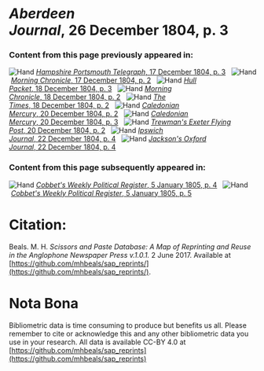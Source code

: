 # *Aberdeen Journal*, 26 December 1804, p. 3  
  
### Content from this page previously appeared in:  
![Hand](http://scissorsandpaste.net/wp-content/uploads/2017/06/smallhandpointer.png) [*Hampshire Portsmouth Telegraph*, 17 December 1804, p. 3](https://mhbeals.github.io/sap_html/Hampshire-Portsmouth-Telegraph/Hampshire-Portsmouth-Telegraph-17-December-1804-p-3)  
![Hand](http://scissorsandpaste.net/wp-content/uploads/2017/06/smallhandpointer.png) [*Morning Chronicle*, 17 December 1804, p. 2](https://mhbeals.github.io/sap_html/Morning-Chronicle/Morning-Chronicle-17-December-1804-p-2)  
![Hand](http://scissorsandpaste.net/wp-content/uploads/2017/06/smallhandpointer.png) [*Hull Packet*, 18 December 1804, p. 3](https://mhbeals.github.io/sap_html/Hull-Packet/Hull-Packet-18-December-1804-p-3)  
![Hand](http://scissorsandpaste.net/wp-content/uploads/2017/06/smallhandpointer.png) [*Morning Chronicle*, 18 December 1804, p. 2](https://mhbeals.github.io/sap_html/Morning-Chronicle/Morning-Chronicle-18-December-1804-p-2)  
![Hand](http://scissorsandpaste.net/wp-content/uploads/2017/06/smallhandpointer.png) [*The Times*, 18 December 1804, p. 2](https://mhbeals.github.io/sap_html/The-Times/The-Times-18-December-1804-p-2)  
![Hand](http://scissorsandpaste.net/wp-content/uploads/2017/06/smallhandpointer.png) [*Caledonian Mercury*, 20 December 1804, p. 2](https://mhbeals.github.io/sap_html/Caledonian-Mercury/Caledonian-Mercury-20-December-1804-p-2)  
![Hand](http://scissorsandpaste.net/wp-content/uploads/2017/06/smallhandpointer.png) [*Caledonian Mercury*, 20 December 1804, p. 3](https://mhbeals.github.io/sap_html/Caledonian-Mercury/Caledonian-Mercury-20-December-1804-p-3)  
![Hand](http://scissorsandpaste.net/wp-content/uploads/2017/06/smallhandpointer.png) [*Trewman's Exeter Flying Post*, 20 December 1804, p. 2](https://mhbeals.github.io/sap_html/Trewman's-Exeter-Flying-Post/Trewman's-Exeter-Flying-Post-20-December-1804-p-2)  
![Hand](http://scissorsandpaste.net/wp-content/uploads/2017/06/smallhandpointer.png) [*Ipswich Journal*, 22 December 1804, p. 4](https://mhbeals.github.io/sap_html/Ipswich-Journal/Ipswich-Journal-22-December-1804-p-4)  
![Hand](http://scissorsandpaste.net/wp-content/uploads/2017/06/smallhandpointer.png) [*Jackson's Oxford Journal*, 22 December 1804, p. 4](https://mhbeals.github.io/sap_html/Jackson's-Oxford-Journal/Jackson's-Oxford-Journal-22-December-1804-p-4)  
  
### Content from this page subsequently appeared in:  
![Hand](http://scissorsandpaste.net/wp-content/uploads/2017/06/smallhandpointer.png) [*Cobbet's Weekly Political Register*, 5 January 1805, p. 4](https://mhbeals.github.io/sap_html/Cobbet's-Weekly-Political-Register/Cobbet's-Weekly-Political-Register-5-January-1805-p-4)  
![Hand](http://scissorsandpaste.net/wp-content/uploads/2017/06/smallhandpointer.png) [*Cobbet's Weekly Political Register*, 5 January 1805, p. 5](https://mhbeals.github.io/sap_html/Cobbet's-Weekly-Political-Register/Cobbet's-Weekly-Political-Register-5-January-1805-p-5)  


# Citation: 

Beals. M. H. *Scissors and Paste Database: A Map of Reprinting and Reuse in the Anglophone Newspaper Press v.1.0.1.* 2 June 2017. Available at [https://github.com/mhbeals/sap_reprints/](https://github.com/mhbeals/sap_reprints/). 

# Nota Bona

Bibliometric data is time consuming to produce but benefits us all. Please remember to cite or acknowledge this and any other bibliometric data you use in your research. All data is available CC-BY 4.0 at [https://github.com/mhbeals/sap_reprints](https://github.com/mhbeals/sap_reprints)